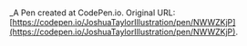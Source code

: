 # 
 _A Pen created at CodePen.io. Original URL: [https://codepen.io/JoshuaTaylorIllustration/pen/NWWZKjP](https://codepen.io/JoshuaTaylorIllustration/pen/NWWZKjP).

 